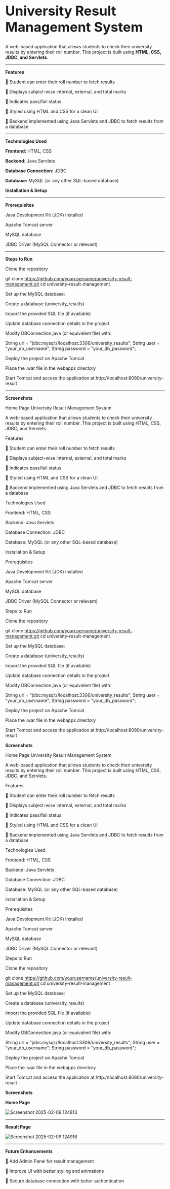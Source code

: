 **<h1>University Result Management System</h1>**
---

A web-based application that allows students to check their university results by entering their roll number. This project is built using **HTML, CSS, JDBC, and Servlets**.

---

**Features**

📌 Student can enter their roll number to fetch results

📌 Displays subject-wise internal, external, and total marks

📌 Indicates pass/fail status

📌 Styled using HTML and CSS for a clean UI

📌 Backend implemented using Java Servlets and JDBC to fetch results from a database

---

**Technologies Used**

**Frontend:** HTML, CSS

**Backend:** Java Servlets

**Database Connection:** JDBC

**Database:** MySQL (or any other SQL-based database)

**Installation & Setup**

---

**Prerequisites**

Java Development Kit (JDK) installed

Apache Tomcat server

MySQL database

JDBC Driver (MySQL Connector or relevant)

---

**Steps to Run**

Clone the repository

git clone https://github.com/yourusername/university-result-management.git
cd university-result-management

Set up the MySQL database:

Create a database (university_results)

Import the provided SQL file (if available)

Update database connection details in the project

Modify DBConnection.java (or equivalent file) with:

String url = "jdbc:mysql://localhost:3306/university_results";
String user = "your_db_username";
String password = "your_db_password";

Deploy the project on Apache Tomcat

Place the .war file in the webapps directory

Start Tomcat and access the application at http://localhost:8080/university-result

---

**Screenshots**

Home Page
University Result Management System

A web-based application that allows students to check their university results by entering their roll number. This project is built using HTML, CSS, JDBC, and Servlets.

Features

📌 Student can enter their roll number to fetch results

📌 Displays subject-wise internal, external, and total marks

📌 Indicates pass/fail status

📌 Styled using HTML and CSS for a clean UI

📌 Backend implemented using Java Servlets and JDBC to fetch results from a database

Technologies Used

Frontend: HTML, CSS

Backend: Java Servlets

Database Connection: JDBC

Database: MySQL (or any other SQL-based database)

Installation & Setup

Prerequisites

Java Development Kit (JDK) installed

Apache Tomcat server

MySQL database

JDBC Driver (MySQL Connector or relevant)

Steps to Run

Clone the repository

git clone https://github.com/yourusername/university-result-management.git
cd university-result-management

Set up the MySQL database:

Create a database (university_results)

Import the provided SQL file (if available)

Update database connection details in the project

Modify DBConnection.java (or equivalent file) with:

String url = "jdbc:mysql://localhost:3306/university_results";
String user = "your_db_username";
String password = "your_db_password";

Deploy the project on Apache Tomcat

Place the .war file in the webapps directory

Start Tomcat and access the application at http://localhost:8080/university-result

**Screenshots**

Home Page
University Result Management System

A web-based application that allows students to check their university results by entering their roll number. This project is built using HTML, CSS, JDBC, and Servlets.

Features

📌 Student can enter their roll number to fetch results

📌 Displays subject-wise internal, external, and total marks

📌 Indicates pass/fail status

📌 Styled using HTML and CSS for a clean UI

📌 Backend implemented using Java Servlets and JDBC to fetch results from a database

Technologies Used

Frontend: HTML, CSS

Backend: Java Servlets

Database Connection: JDBC

Database: MySQL (or any other SQL-based database)

Installation & Setup

Prerequisites

Java Development Kit (JDK) installed

Apache Tomcat server

MySQL database

JDBC Driver (MySQL Connector or relevant)

Steps to Run

Clone the repository

git clone https://github.com/yourusername/university-result-management.git
cd university-result-management

Set up the MySQL database:

Create a database (university_results)

Import the provided SQL file (if available)

Update database connection details in the project

Modify DBConnection.java (or equivalent file) with:

String url = "jdbc:mysql://localhost:3306/university_results";
String user = "your_db_username";
String password = "your_db_password";

Deploy the project on Apache Tomcat

Place the .war file in the webapps directory

Start Tomcat and access the application at http://localhost:8080/university-result

**Screenshots**

**Home Page**

![Screenshot 2025-02-09 124813](https://github.com/user-attachments/assets/268a299c-70fc-4447-a166-bce6ebbd5d62)

---

**Result Page**

![Screenshot 2025-02-09 124916](https://github.com/user-attachments/assets/62ac4c8a-89e4-4e1c-ba7a-dec2cd0b0448)

---

**Future Enhancements**

📌 Add Admin Panel for result management

📌 Improve UI with better styling and animations

📌 Secure database connection with better authentication
